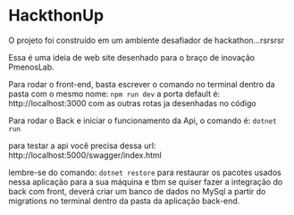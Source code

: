 # HackthonUp


O projeto foi construído em um ambiente desafiador de hackathon...rsrsrsr


Essa é uma ideia de web site desenhado para o braço de inovação PmenosLab.

Para rodar o front-end, basta escrever o comando no terminal dentro da pasta com o mesmo nome: 
`npm run dev` 
a porta default é: http://localhost:3000 com as outras rotas ja desenhadas no código

Para rodar o Back e iniciar o funcionamento da Api, o comando é:
`dotnet run `

para testar a api você precisa dessa url: http://localhost:5000/swagger/index.html

lembre-se do comando: `dotnet restore` para restaurar os pacotes usados nessa aplicação para a sua máquina e tbm se quiser fazer a integração do back com 
front, deverá criar um banco de dados no MySql a partir do migrations no terminal dentro da pasta da aplicação back-end.
